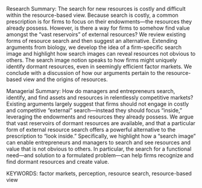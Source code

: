 Research Summary: The search for new resources is costly and difficult within the resource-based view. Because search is costly, a common prescription is for firms to focus on their endowments—the resources they already possess. However, is there a way for firms to somehow find value amongst the “vast reservoirs” of external resources? We review existing forms of resource search and then suggest an alternative. Extending arguments from biology, we develop the idea of a firm-specific search image and highlight how search images can reveal resources not obvious to others. The search image notion speaks to how firms might uniquely identify dormant resources, even in seemingly efficient factor markets. We conclude with a discussion of how our arguments pertain to the resource-based view and the origins of resources.

Managerial Summary: How do managers and entrepreneurs search, identify, and find assets and resources in relentlessly competitive markets? Existing arguments largely suggest that firms should not engage in costly and competitive “external” search—instead they should focus “inside,” leveraging the endowments and resources they already possess. We argue that vast reservoirs of dormant resources are available, and that a particular form of external resource search offers a powerful alternative to the prescription to “look inside.” Specifically, we highlight how a “search image” can enable entrepreneurs and managers to search and see resources and value that is not obvious to others. In particular, the search for a functional need—and solution to a formulated problem—can help firms recognize and find dormant resources and create value.

KEYWORDS: factor markets, perception, resource search, resource-based view